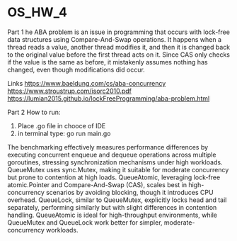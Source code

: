 # OS_HW_4
Part 1
he ABA problem is an issue in programming that occurs with lock-free data structures using Compare-And-Swap operations. It happens when a thread reads a value, another thread modifies it, and then it is changed back to the original value before the first thread acts on it. Since CAS only checks if the value is the same as before, it mistakenly assumes nothing has changed, even though modifications did occur.

Links
https://www.baeldung.com/cs/aba-concurrency
https://www.stroustrup.com/isorc2010.pdf
https://lumian2015.github.io/lockFreeProgramming/aba-problem.html

Part 2
How to run: 
1. Place .go file in chooce of IDE
2. in terminal type: go run main.go

The benchmarking effectively measures performance differences by executing concurrent enqueue and dequeue operations across multiple goroutines, stressing synchronization mechanisms under high workloads. QueueMutex uses sync.Mutex, making it suitable for moderate concurrency but prone to contention at high loads. QueueAtomic, leveraging lock-free atomic.Pointer and Compare-And-Swap (CAS), scales best in high-concurrency scenarios by avoiding blocking, though it introduces CPU overhead. QueueLock, similar to QueueMutex, explicitly locks head and tail separately, performing similarly but with slight differences in contention handling. QueueAtomic is ideal for high-throughput environments, while QueueMutex and QueueLock work better for simpler, moderate-concurrency workloads.
